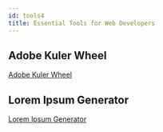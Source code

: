 ```yaml
---
id: tools4
title: Essential Tools for Web Developers
---
```


## Adobe Kuler Wheel

<a href="https://color.adobe.com/create">Adobe Kuler Wheel</a>

## Lorem Ipsum Generator 


<a href="https://www.lipsum.com/feed/html">Lorem Ipsum Generator </a>
